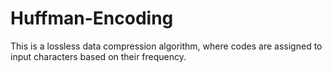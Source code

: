 # Huffman-Encoding
This is a lossless data compression algorithm, where codes are assigned to input characters based on their frequency.
